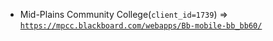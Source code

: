  - Mid-Plains Community College(`client_id=1739`) => [`https://mpcc.blackboard.com/webapps/Bb-mobile-bb_bb60/`](https://mpcc.blackboard.com/webapps/Bb-mobile-bb_bb60/)
